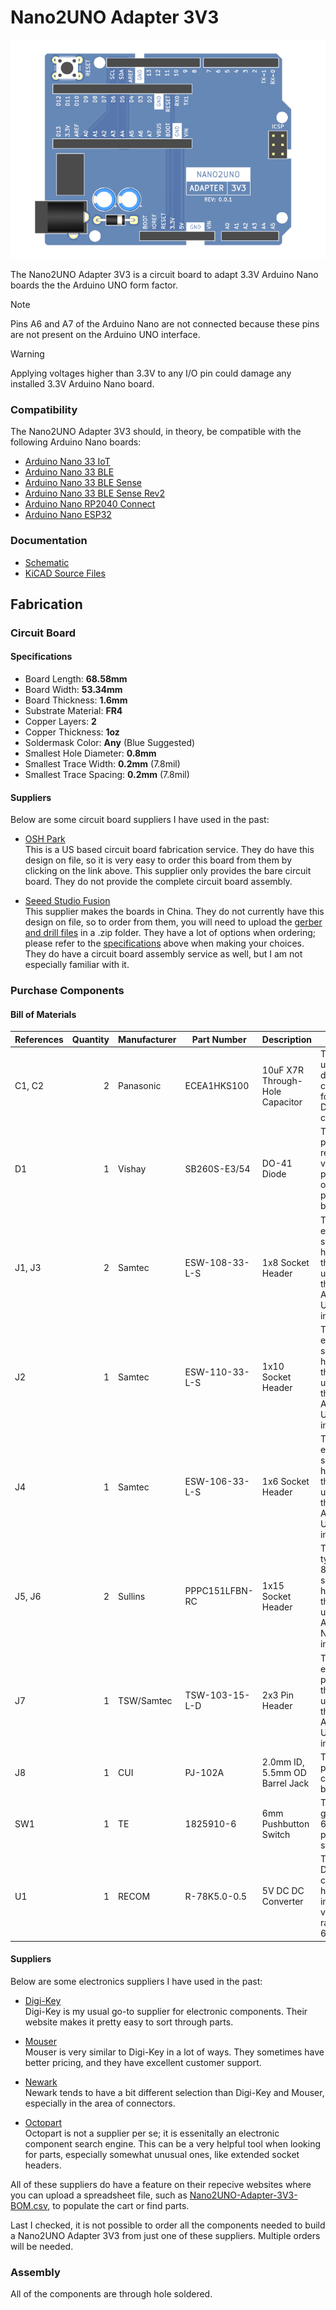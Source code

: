 # Nano2UNO Adapter 3V3
![Nano2UNO Adapter 3V3 Top View](extras/Nano2UNO-Adapter-3V3-Top-View.png)

The Nano2UNO Adapter 3V3 is a circuit board to adapt 3.3V Arduino Nano boards the the Arduino UNO form factor.

> [!NOTE]
> Pins A6 and A7 of the Arduino Nano are not connected because these pins are not present on the Arduino UNO interface.

> [!WARNING]
> Applying voltages higher than 3.3V to any I/O pin could damage any installed 3.3V Arduino Nano board.


### Compatibility
The Nano2UNO Adapter 3V3 should, in theory, be compatible with the following Arduino Nano boards:
- [Arduino Nano 33 IoT](https://store.arduino.cc/collections/boards-modules/products/arduino-nano-33-iot)
- [Arduino Nano 33 BLE](https://store.arduino.cc/collections/boards-modules/products/arduino-nano-33-ble)
- [Arduino Nano 33 BLE Sense](https://store.arduino.cc/collections/boards-modules/products/arduino-nano-33-ble-sense)
- [Arduino Nano 33 BLE Sense Rev2](https://store.arduino.cc/collections/boards-modules/products/nano-33-ble-sense-rev2)
- [Arduino Nano RP2040 Connect](https://store.arduino.cc/collections/boards-modules/products/arduino-nano-rp2040-connect)
- [Arduino Nano ESP32](https://store.arduino.cc/collections/boards-modules/products/nano-esp32)


### Documentation
- [Schematic](Nano2UNO-Adapter-3V3.pdf)
- [KiCAD Source Files](src)



## Fabrication

### Circuit Board
#### Specifications
- Board Length: __68.58mm__
- Board Width: __53.34mm__
- Board Thickness: __1.6mm__
- Substrate Material: __FR4__
- Copper Layers: __2__
- Copper Thickness: __1oz__
- Soldermask Color: __Any__ (Blue Suggested)
- Smallest Hole Diameter: __0.8mm__
- Smallest Trace Width: __0.2mm__ (7.8mil)
- Smallest Trace Spacing: __0.2mm__ (7.8mil)

#### Suppliers
Below are some circuit board suppliers I have used in the past:

- [OSH Park](https://oshpark.com/shared_projects/azt5S29A)  
This is a US based circuit board fabrication service.
They do have this design on file, so it is very easy to order this board from them by clicking on the link above.
This supplier only provides the bare circuit board. They do not provide the complete circuit board assembly.

- [Seeed Studio Fusion](https://www.seeedstudio.com/fusion_pcb.html)  
This supplier makes the boards in China.
They do not currently have this design on file, so to order from them, you will need to upload the [gerber and drill files](https://github.com/CMB27/Nano2UNO-Adapter-3V3/tree/main/gerbers) in a .zip folder.
They have a lot of options when ordering; please refer to the [specifications](#specifications) above when making your choices.
They do have a circuit board assembly service as well, but I am not especially familiar with it.


### Purchase Components
#### Bill of Materials

| References | Quantity | Manufacturer | Part Number    | Description                     | Notes                                                                                  |
|------------|---------:|--------------|----------------|---------------------------------|----------------------------------------------------------------------------------------|
| C1, C2     |        2 | Panasonic    | ECEA1HKS100    | 10uF X7R Through-Hole Capacitor | These are use as decoupling capacitors for the 5V DC DC converter.                     |
| D1         |        1 | Vishay       | SB260S-E3/54   | DO-41 Diode                     | This provides reverse voltage protection on the VIN pin and barrel jack.               |
| J1, J3     |        2 | Samtec       | ESW-108-33-L-S | 1x8 Socket Header               | These are extended socket headers that make up part of the Arduino UNO interface.      |
| J2         |        1 | Samtec       | ESW-110-33-L-S | 1x10 Socket Header              | This is an extended socket header that makes up part of the Arduino UNO interface.     |
| J4         |        1 | Samtec       | ESW-106-33-L-S | 1x6 Socket Header               | This is an extended socket header that makes up part of the Arduino UNO interface.     |
| J5, J6     |        2 | Sullins      | PPPC151LFBN-RC	| 1x15 Socket Header              | These are typical, 8.5mm tall, socket headers that make up the Arduino Nano interface. |
| J7         |        1 | TSW/Samtec   | TSW-103-15-L-D | 2x3 Pin Header                  | This is an extended pin header that makes up part of the Arduino UNO interface.        |
| J8         |        1 | CUI          | PJ-102A        | 2.0mm ID, 5.5mm OD Barrel Jack  | This is a pretty common barrel jack.                                                   |
| SW1        |        1 | TE           | 1825910-6      | 6mm Pushbutton Switch           | This is a generic 6mm pushbutton switch.                                               |
| U1         |        1 | RECOM        | R-78K5.0-0.5   | 5V DC DC Converter              | This DC DC converter has an input voltage range of 6.5 - 36V.                          |


#### Suppliers
Below are some electronics suppliers I have used in the past:

- [Digi-Key](https://www.digikey.com/)  
Digi-Key is my usual go-to supplier for electronic components.
Their website makes it pretty easy to sort through parts.

- [Mouser](https://www.mouser.com/)  
Mouser is very similar to Digi-Key in a lot of ways.
They sometimes have better pricing, and they have excellent customer support.

- [Newark](https://www.newark.com/)  
Newark tends to have a bit different selection than Digi-Key and Mouser, especially in the area of connectors.

- [Octopart](https://octopart.com/)  
Octopart is not a supplier per se; it is essenitally an electronic component search engine.
This can be a very helpful tool when looking for parts, especially somewhat unusual ones, like extended socket headers.

All of these suppliers do have a feature on their repecive websites where you can upload a spreadsheet file, such as [Nano2UNO-Adapter-3V3-BOM.csv](Nano2UNO-Adapter-3V3-BOM.csv), to populate the cart or find parts.

Last I checked, it is not possible to order all the components needed to build a Nano2UNO Adapter 3V3 from just one of these suppliers. Multiple orders will be needed.


### Assembly

All of the components are through hole soldered.
